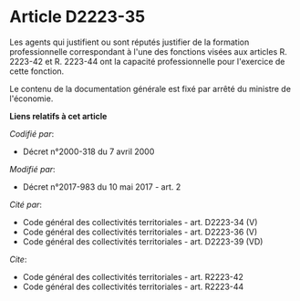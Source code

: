 # Article D2223-35

Les agents qui justifient ou sont réputés justifier de la formation professionnelle correspondant à l'une des fonctions
visées aux articles R. 2223-42 et R. 2223-44 ont la capacité professionnelle pour l'exercice de cette fonction.

Le contenu de la documentation générale est fixé par arrêté du ministre de l'économie.

**Liens relatifs à cet article**

_Codifié par_:

  - Décret n°2000-318 du 7 avril 2000

_Modifié par_:

  - Décret n°2017-983 du 10 mai 2017 - art. 2

_Cité par_:

  - Code général des collectivités territoriales - art. D2223-34 (V)
  - Code général des collectivités territoriales - art. D2223-36 (V)
  - Code général des collectivités territoriales - art. D2223-39 (VD)

_Cite_:

  - Code général des collectivités territoriales - art. R2223-42
  - Code général des collectivités territoriales - art. R2223-44
